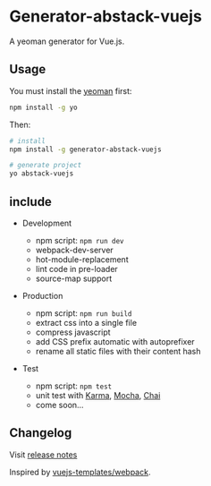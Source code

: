 # Generator-abstack-vuejs
A yeoman generator for Vue.js.

## Usage
You must install the [yeoman](https://github.com/yeoman/yeoman) first:

```bash
npm install -g yo
```

Then:

```bash
# install
npm install -g generator-abstack-vuejs

# generate project
yo abstack-vuejs
```

## include
- Development
  - npm script: `npm run dev`
  - webpack-dev-server
  - hot-module-replacement
  - lint code in pre-loader
  - source-map support

- Production
  - npm script: `npm run build`
  - extract css into a single file
  - compress javascript
  - add CSS prefix automatic with autoprefixer
  - rename all static files with their content hash

- Test
  - npm script: `npm test`
  - unit test with [Karma](https://karma-runner.github.io), [Mocha](https://mochajs.org/), [Chai](http://chaijs.com/)
  - come soon...

## Changelog
Visit [release notes](https://github.com/PeachScript/generator-abstack-vuejs/releases)

Inspired by [vuejs-templates/webpack](https://github.com/vuejs-templates/webpack).
